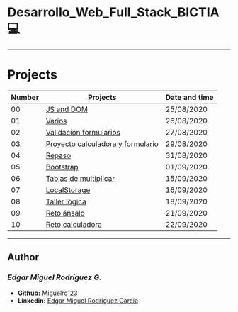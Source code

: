 # Desarrollo_Web_Full_Stack_BICTIA :computer:

---

# Projects

Number | Projects | Date and time
----------- | ----------- | -----------
00 | [JS and DOM](./2020-08-25_JS_DOM) | 25/08/2020
01 | [Varios](./2020-08-26_JS) | 26/08/2020
02 | [Validación formularios](./2020-08-27_JS_FORM) | 27/08/2020
03 | [Proyecto calculadora y formulario](./2020-08-29_JS/calandform) | 29/08/2020
04 | [Repaso](./2020-08-31_JS) | 31/08/2020
05 | [Bootstrap](./2020-09-01_Bootstrap) | 01/09/2020
06 | [Tablas de multiplicar](./2020-09-15_tmultiplicar) | 15/09/2020
07 | [LocalStorage](./2020-09-16_localstorage) | 16/09/2020
08 | [Taller lógica](./2020-09-18_taller_logica) | 18/09/2020
09 | [Reto ánsalo](./2020-09-21_reto_ansalo) | 21/09/2020
10 | [Reto calculadora](./2020-09-21_reto_calculadora) | 22/09/2020
---

## Author
### _Edgar Miguel Rodríguez G._

- **Github:** [Miguelro123](https://github.com/Miguelro123) 
- **Linkedin:** [Edgar Miguel Rodriguez Garcia](https://www.linkedin.com/in/edgar-miguel-rodriguez-garcia-20a5281a2/)
